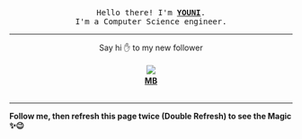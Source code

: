 
<p align='center'>
<samp>
Hello there! I'm <b><a rel='nofollow noopener noreferrer' target='_blank' href='https://github.com/abdelyouni'>YOUNI</a></b>.
<br>I'm a Computer Science engineer.
</samp>
</p>
<hr>
<p align='center'>
<span>Say hi ✋ to my new follower </span></br></br>
<img src='https://avatars1.githubusercontent.com/u/1898225?s=100&amp;v=4'><img src='https://maisonpizza.com/github/abdelyouni/1609924610_img.png' width='1' height='1'><b></br>
<a rel='nofollow noopener noreferrer' target='_blank' href='https://github.com/marceloboeira'>MB</a></b></br></br>
</p>
<hr>
<b>Follow me, then refresh this page twice (Double Refresh) to see the Magic ✨😉</b> 